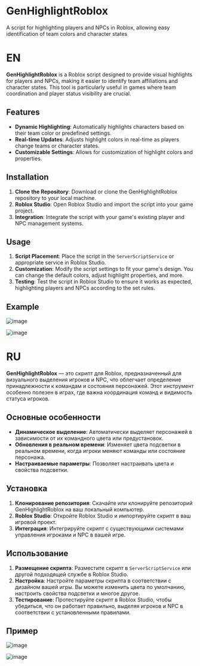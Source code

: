 # GenHighlightRoblox
A script for highlighting players and NPCs in Roblox, allowing easy identification of team colors and character states

# EN
**GenHighlightRoblox** is a Roblox script designed to provide visual highlights for players and NPCs, making it easier to identify team affiliations and character states. This tool is particularly useful in games where team coordination and player status visibility are crucial.

## Features
- **Dynamic Highlighting**: Automatically highlights characters based on their team color or predefined settings.
- **Real-time Updates**: Adjusts highlight colors in real-time as players change teams or character states.
- **Customizable Settings**: Allows for customization of highlight colors and properties.

## Installation
1. **Clone the Repository**: Download or clone the GenHighlightRoblox repository to your local machine.
2. **Roblox Studio**: Open Roblox Studio and import the script into your game project.
3. **Integration**: Integrate the script with your game's existing player and NPC management systems.

## Usage
1. **Script Placement**: Place the script in the `ServerScriptService` or appropriate service in Roblox Studio.
2. **Customization**: Modify the script settings to fit your game's design. You can change the default colors, adjust highlight properties, and more.
3. **Testing**: Test the script in Roblox Studio to ensure it works as expected, highlighting players and NPCs according to the set rules.

## Example
![image](https://github.com/user-attachments/assets/d5c745d9-937a-4600-9740-092fe4209e34)

![image](https://github.com/user-attachments/assets/380e7589-05d7-43a5-83fc-8f4021df7322)

# RU
**GenHighlightRoblox** — это скрипт для Roblox, предназначенный для визуального выделения игроков и NPC, что облегчает определение принадлежности к командам и состояния персонажей. Этот инструмент особенно полезен в играх, где важна координация команд и видимость статуса игроков.

## Основные особенности
- **Динамическое выделение**: Автоматически выделяет персонажей в зависимости от их командного цвета или предустановок.
- **Обновления в реальном времени**: Изменяет цвета подсветки в реальном времени, когда игроки меняют команды или состояние персонажа.
- **Настраиваемые параметры**: Позволяет настраивать цвета и свойства подсветки.

## Установка
1. **Клонирование репозитория**: Скачайте или клонируйте репозиторий GenHighlightRoblox на ваш локальный компьютер.
2. **Roblox Studio**: Откройте Roblox Studio и импортируйте скрипт в ваш игровой проект.
3. **Интеграция**: Интегрируйте скрипт с существующими системами управления игроками и NPC в вашей игре.

## Использование
1. **Размещение скрипта**: Разместите скрипт в `ServerScriptService` или другой подходящей службе в Roblox Studio.
2. **Настройка**: Настройте параметры скрипта в соответствии с дизайном вашей игры. Вы можете изменить цвета по умолчанию, настроить свойства подсветки и многое другое.
3. **Тестирование**: Протестируйте скрипт в Roblox Studio, чтобы убедиться, что он работает правильно, выделяя игроков и NPC в соответствии с установленными правилами.

## Пример
![image](https://github.com/user-attachments/assets/d5c745d9-937a-4600-9740-092fe4209e34)

![image](https://github.com/user-attachments/assets/380e7589-05d7-43a5-83fc-8f4021df7322)

